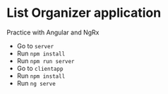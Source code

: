# List Organizer application

Practice with Angular and NgRx

* Go to `server`
* Run `npm install`
* Run `npm run server`
* Go to `clientapp`
* Run `npm install`
* Run `ng serve`